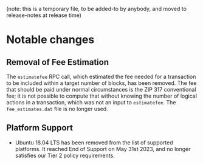 (note: this is a temporary file, to be added-to by anybody, and moved to
release-notes at release time)

Notable changes
===============

Removal of Fee Estimation
-------------------------

The `estimatefee` RPC call, which estimated the fee needed for a transaction to
be included within a target number of blocks, has been removed. The fee that
should be paid under normal circumstances is the ZIP 317 conventional fee; it
is not possible to compute that without knowing the number of logical actions
in a transaction, which was not an input to `estimatefee`. The `fee_estimates.dat`
file is no longer used.

Platform Support
----------------

- Ubuntu 18.04 LTS has been removed from the list of supported platforms. It
  reached End of Support on May 31st 2023, and no longer satisfies our Tier 2
  policy requirements.

